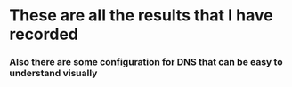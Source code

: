# These are all the results that I have recorded 

### Also there are some configuration for DNS that can be easy to understand visually